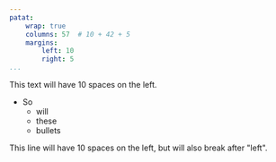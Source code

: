 ```yaml
---
patat:
    wrap: true
    columns: 57  # 10 + 42 + 5
    margins:
        left: 10
        right: 5
...
```


This text will have 10 spaces on the left.

- So
    * will
    * these
    * bullets

This line will have 10 spaces on the left, but will also break after "left".
